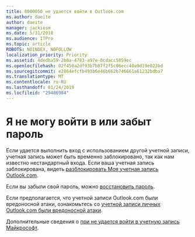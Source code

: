 ```yaml
---
title: 8000050 не удается войти в Outlook.com
ms.author: daeite
author: daeite
manager: jackiesm
ms.date: 5/31/2018
ms.audience: ITPro
ms.topic: article
ROBOTS: NOINDEX, NOFOLLOW
localization_priority: Priority
ms.assetid: 4dedba59-2b0a-4783-a97e-0cdacc5059ec
ms.openlocfilehash: 02f450a2df93b7b87f2f5c06ecc40a9d19e023bd
ms.sourcegitcommit: e2864efcfb493b6e46b662b746661a61232bdba7
ms.translationtype: MT
ms.contentlocale: ru-RU
ms.lasthandoff: 01/24/2019
ms.locfileid: "29486984"
---
```

# <a name="i-cant-sign-in-or-forgot-my-password"></a>Я не могу войти в или забыт пароль

Если удается выполнить вход с использованием другой учетной записи, учетная запись может быть временно заблокировано, так как нам известно нестандартный входа. Если ваша учетная запись заблокирована, видеть [разблокировать Моя учетная запись Outlook.com](https://go.microsoft.com/fwlink/p/?linkid=2001800&amp;clcid=0x409).
  
Если вы забыли свой пароль, можно [восстановить пароль](https://go.microsoft.com/fwlink/p/?linkid=841909).
  
Если предполагается, что учетной записи Outlook.com были вредоносной атаки, ознакомьтесь со [учетной записи личных Outlook.com были вредоносной атаки](https://go.microsoft.com/fwlink/p/?linkid=874366).
  
Дополнительные сведения о [при не удается войти в учетную запись Майкрософт](https://go.microsoft.com/fwlink/p/?linkid=842227).
  

